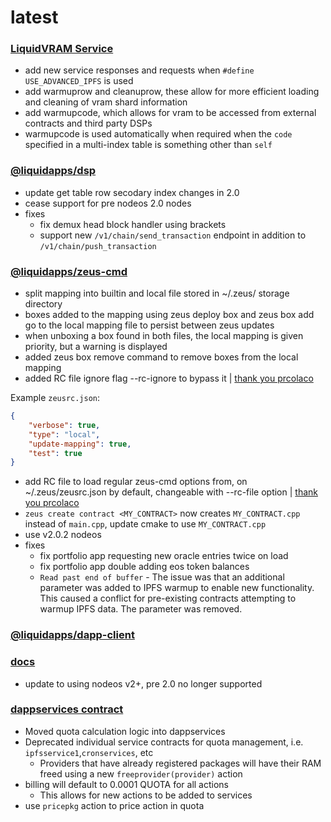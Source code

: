latest
========

### [LiquidVRAM Service](https://docs.liquidapps.io/en/v2.0/services/ipfs-service.html)
- add new service responses and requests when `#define USE_ADVANCED_IPFS` is used
- add warmuprow and cleanuprow, these allow for more efficient loading and cleaning of vram shard information
- add warmupcode, which allows for vram to be accessed from external contracts and third party DSPs
- warmupcode is used automatically when required when the `code` specified in a multi-index table is something other than `self`

### [@liquidapps/dsp](https://www.npmjs.com/package/@liquidapps/dsp)
- update get table row secodary index changes in 2.0
- cease support for pre nodeos 2.0 nodes
- fixes
    - fix demux head block handler using brackets
    - support new `/v1/chain/send_transaction` endpoint in addition to `/v1/chain/push_transaction`

### [@liquidapps/zeus-cmd](https://www.npmjs.com/package/@liquidapps/zeus-cmd)
- split mapping into builtin and local file stored in ~/.zeus/ storage directory
- boxes added to the mapping using zeus deploy box and zeus box add go to the local mapping file to persist between zeus updates
- when unboxing a box found in both files, the local mapping is given priority, but a warning is displayed
- added zeus box remove command to remove boxes from the local mapping
- added RC file ignore flag --rc-ignore to bypass it | [thank you prcolaco](https://github.com/liquidapps-io/zeus-sdk/pull/9)

Example `zeusrc.json`:
```json
{
    "verbose": true,
    "type": "local",
    "update-mapping": true,
    "test": true
}
```
- add RC file to load regular zeus-cmd options from, on ~/.zeus/zeusrc.json by default, changeable with --rc-file option | [thank you prcolaco](https://github.com/liquidapps-io/zeus-sdk/pull/9)
- `zeus create contract <MY_CONTRACT>` now creates `MY_CONTRACT.cpp` instead of `main.cpp`, update cmake to use `MY_CONTRACT.cpp`
- use v2.0.2 nodeos
- fixes
    - fix portfolio app requesting new oracle entries twice on load
    - fix portfolio app double adding eos token balances
    - `Read past end of buffer` - The issue was that an additional parameter was added to IPFS warmup to enable new functionality. This caused a conflict for pre-existing contracts attempting to warmup IPFS data. The parameter was removed.

### [@liquidapps/dapp-client](https://www.npmjs.com/package/@liquidapps/dapp-client)

### [docs](https://docs.liquidapps.io/en/stable/)
- update to using nodeos v2+, pre 2.0 no longer supported

### [dappservices contract](http://bloks.io/account/dappservices)
- Moved quota calculation logic into dappservices
- Deprecated individual service contracts for quota management, i.e. `ipfsservice1`,`cronservices`, etc
    - Providers that have already registered packages will have their RAM freed using a new `freeprovider(provider)` action
- billing will default to 0.0001 QUOTA for all actions
    - This allows for new actions to be added to services
- use `pricepkg` action to price action in quota